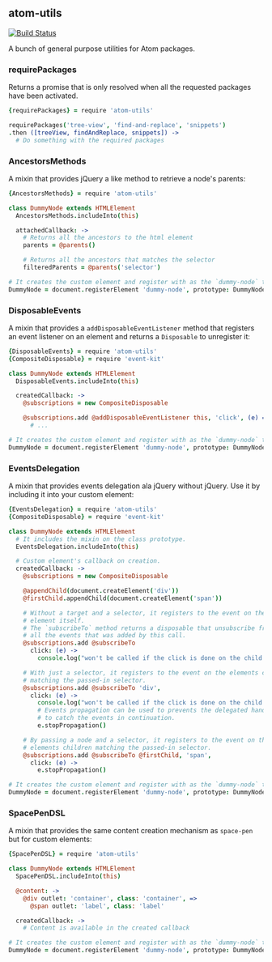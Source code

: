 ## atom-utils

[![Build Status](https://travis-ci.org/abe33/atom-utils.svg?branch=master)](https://travis-ci.org/abe33/atom-utils)

A bunch of general purpose utilities for Atom packages.

### requirePackages

Returns a promise that is only resolved when all the requested packages have been activated.

```coffee
{requirePackages} = require 'atom-utils'

requirePackages('tree-view', 'find-and-replace', 'snippets')
.then ([treeView, findAndReplace, snippets]) ->
  # Do something with the required packages
```

### AncestorsMethods

A mixin that provides jQuery a like method to retrieve a node's parents:

```coffee
{AncestorsMethods} = require 'atom-utils'

class DummyNode extends HTMLElement
  AncestorsMethods.includeInto(this)

  attachedCallback: ->
    # Returns all the ancestors to the html element
    parents = @parents()

    # Returns all the ancestors that matches the selector
    filteredParents = @parents('selector')

# It creates the custom element and register with as the `dummy-node` tag.
DummyNode = document.registerElement 'dummy-node', prototype: DummyNode.prototype
```

### DisposableEvents

A mixin that provides a `addDisposableEventListener` method that registers an event listener on an element and returns a `Disposable` to unregister it:

```coffee
{DisposableEvents} = require 'atom-utils'
{CompositeDisposable} = require 'event-kit'

class DummyNode extends HTMLElement
  DisposableEvents.includeInto(this)

  createdCallback: ->
    @subscriptions = new CompositeDisposable

    @subscriptions.add @addDisposableEventListener this, 'click', (e) =>
      # ...

# It creates the custom element and register with as the `dummy-node` tag.
DummyNode = document.registerElement 'dummy-node', prototype: DummyNode.prototype
```

### EventsDelegation

A mixin that provides events delegation ala jQuery without jQuery.
Use it by including it into your custom element:

```coffee
{EventsDelegation} = require 'atom-utils'
{CompositeDisposable} = require 'event-kit'

class DummyNode extends HTMLElement
  # It includes the mixin on the class prototype.
  EventsDelegation.includeInto(this)

  # Custom element's callback on creation.
  createdCallback: ->
    @subscriptions = new CompositeDisposable

    @appendChild(document.createElement('div'))
    @firstChild.appendChild(document.createElement('span'))

    # Without a target and a selector, it registers to the event on the
    # element itself.
    # The `subscribeTo` method returns a disposable that unsubscribe from
    # all the events that was added by this call.
    @subscriptions.add @subscribeTo
      click: (e) ->
        console.log("won't be called if the click is done on the child div")

    # With just a selector, it registers to the event on the elements children
    # matching the passed-in selector.
    @subscriptions.add @subscribeTo 'div',
      click: (e) ->
        console.log("won't be called if the click is done on the child span")
        # Events propagation can be used to prevents the delegated handlers
        # to catch the events in continuation.
        e.stopPropagation()

    # By passing a node and a selector, it registers to the event on the
    # elements children matching the passed-in selector.
    @subscriptions.add @subscribeTo @firstChild, 'span',
      click: (e) ->
        e.stopPropagation()

# It creates the custom element and register with as the `dummy-node` tag.
DummyNode = document.registerElement 'dummy-node', prototype: DummyNode.prototype
```

### SpacePenDSL

A mixin that provides the same content creation mechanism as `space-pen` but for custom elements:

```coffee
{SpacePenDSL} = require 'atom-utils'

class DummyNode extends HTMLElement
  SpacePenDSL.includeInto(this)

  @content: ->
    @div outlet: 'container', class: 'container', =>
      @span outlet: 'label', class: 'label'

  createdCallback: ->
    # Content is available in the created callback

# It creates the custom element and register with as the `dummy-node` tag.
DummyNode = document.registerElement 'dummy-node', prototype: DummyNode.prototype
```

